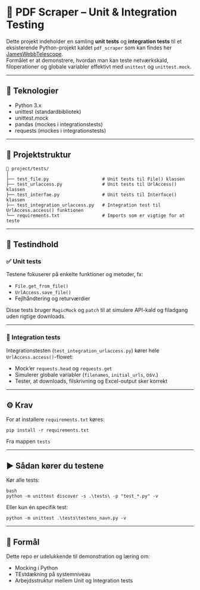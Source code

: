 # 🧪 PDF Scraper – Unit & Integration Testing

Dette projekt indeholder en samling **unit tests** og **integration tests** til et eksisterende Python-projekt kaldet ```pdf_scraper``` som kan findes her [JamesWebbTelescope](https://github.com/JamesWebbTelescope/uge-4).  
Formålet er at demonstrere, hvordan man kan teste netværkskald, filoperationer og globale variabler effektivt med ```unittest``` og ```unittest.mock```.

---

## 🧰 Teknologier
- Python 3.x  
- unittest (standardbibliotek)  
- unittest.mock  
- pandas (mockes i integrationstests)  
- requests (mockes i integrationstests)

---

## 📂 Projektstruktur
```
📁 project/tests/
│
├── test_file.py                    # Unit tests til File() klassen
├── test_urlaccess.py               # Unit tests til UrlAccess() klassen
├── test_interfae.py                # Unit tests til Interface() klassen
├── test_integration_urlaccess.py   # Integration test til UrlAccess.access() funktionen
└── requirements.txt                # Imports som er vigtige for at teste
```

---

## 🧠 Testindhold

### ✅ Unit tests
Testene fokuserer på enkelte funktioner og metoder, fx:
- `File.get_from_file()`
- `UrlAccess.save_file()`
- Fejlhåndtering og returværdier

Disse tests bruger `MagicMock` og `patch` til at simulere API-kald og filadgang uden rigtige downloads.

---

### 🔗 Integration tests
Integrationstesten (`test_integration_urlaccess.py`) kører hele `UrlAccess.access()`-flowet:
- Mock’er `requests.head` og `requests.get`
- Simulerer globale variabler (`filenames`, `initial_urls`, osv.)
- Tester, at downloads, filskrivning og Excel-output sker korrekt

---

## ⚙️ Krav
For at installere ```requirements.txt``` køres:
```
pip install -r requirements.txt
```
Fra mappen ```tests```

---

## ▶️ Sådan kører du testene
Kør alle tests:
```
bash
python -m unittest discover -s .\tests\ -p "test_*.py" -v
```
Eller kun én specifik test:
```
python -m unittest .\tests\testens_navn.py -v
```

---

## 🧩 Formål
Dette repo er udelukkende til demonstration og læring om:
* Mocking i Python
* TEstdækning på systemniveau
* Arbejdsstruktur mellem Unit og Integration tests
